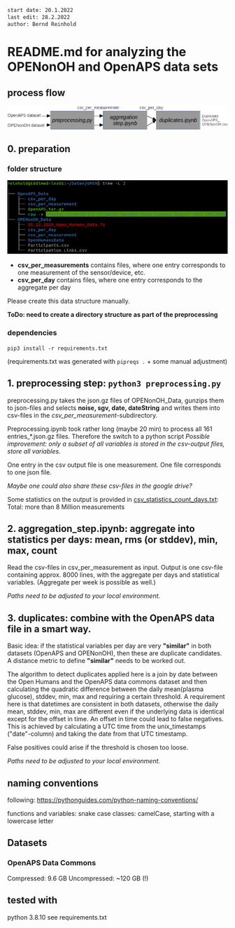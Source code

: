 ```
start date: 20.1.2022
last edit: 28.2.2022
author: Bernd Reinhold
```
# README.md for analyzing the OPENonOH and OpenAPS data sets

## process flow

<img src="ProcessFlow.png" alt="ProcessFlow" width="1000px"/>


## 0. preparation

### folder structure
![FolderStructure](FolderStructure.png)
- **csv_per_measurements** contains files, where one entry corresponds to one measurement of the sensor/device, etc.
- **csv_per_day** contains files, where one entry corresponds to the aggregate per day

Please create this data structure manually.

**ToDo: need to create a directory structure as part of the preprocessing**

### dependencies
```
pip3 install -r requirements.txt
```
(requirements.txt was generated with `pipreqs .` + some manual adjustment)

## 1. preprocessing step: `python3 preprocessing.py`
preprocessing.py takes the json.gz files of OPENonOH_Data, gunzips them to json-files and selects **noise, sgv, date, dateString** and writes them into csv-files in the _csv_per_measurement_-subdirectory.

Preprocessing.ipynb took rather long (maybe 20 min) to process all 161 entries_*.json.gz files. Therefore the switch to a python script 
_Possible improvement: only a subset of all variables is stored in the csv-output files, store all variables._

One entry in the csv output file is one measurement. One file corresponds to one json file. 

_Maybe one could also share these csv-files in the google drive?_

Some statistics on the output is provided in [csv_statistics_count_days.txt](csv_statistics_count_days.txt): Total: more than 8 Million measurements

## 2. aggregation_step.ipynb: aggregate into statistics per days: mean, rms (or stddev), min, max, count
Read the csv-files in csv_per_measurement as input.
Output is one csv-file containing approx. 8000 lines, with the aggregate per days and statistical variables.
(Aggregate per week is possible as well.)

_Paths need to be adjusted to your local environment._

## 3. duplicates: combine with the OpenAPS data file in a smart way.
Basic idea: if the statistical variables per day are very __"similar"__ in both datasets (OpenAPS and OPENonOH), then these are duplicate candidates. A distance metric to define __"similar"__ needs to be worked out.

The algorithm to detect duplicates applied here is a join by date between the Open Humans and the OpenAPS data commons dataset and then calculating the quadratic difference between the daily mean(plasma glucose), stddev, min, max and requiring a certain threshold.
A requirement here is that datetimes are consistent in both datasets, otherwise the daily mean, stddev, min, max are different even if the underlying data is identical except for the offset in time. An offset in time could lead to false negatives. This is achieved by calculating a UTC time from the unix_timestamps ("date"-column) and taking the date from that UTC timestamp.

False positives could arise if the threshold is chosen too loose.  

_Paths need to be adjusted to your local environment._

## naming conventions
following: https://pythonguides.com/python-naming-conventions/

functions and variables: snake case
classes: camelCase, 
	starting with a lowercase letter

## Datasets

### OpenAPS Data Commons
Compressed: 9.6 GB
Uncompressed: ~120 GB (!) 

## tested with
python 3.8.10
see requirements.txt